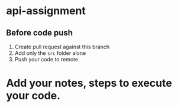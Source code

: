 # api-assignment

## Before code push
1. Create pull request against this branch
2. Add only the `src` folder alone
3. Push your code to remote


# Add your notes, steps to execute your code.
